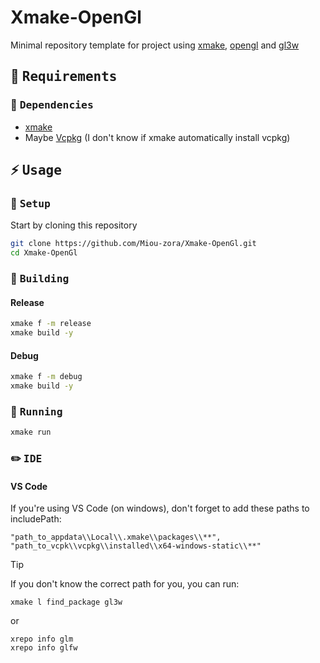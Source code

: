 # Xmake-OpenGl
Minimal repository template for project using [xmake](https://xmake.io/#/), [opengl](https://www.opengl.org/) and [gl3w](https://github.com/skaslev/gl3w)


## 📑 <samp>Requirements</samp>

### 🔧 <samp>Dependencies</samp>

- [xmake](https://xmake.io/#/)
- Maybe [Vcpkg](https://vcpkg.io/en/) (I don't know if xmake automatically install vcpkg)

## ⚡ <samp>Usage</samp>

### 🔧 <samp>Setup</samp>

Start by cloning this repository

```sh
git clone https://github.com/Miou-zora/Xmake-OpenGl.git
cd Xmake-OpenGl
```

### 👷 <samp>Building</samp>

#### Release

```sh
xmake f -m release
xmake build -y
```

#### Debug

```sh
xmake f -m debug
xmake build -y
```

### 🚀 <samp>Running</samp>

```sh
xmake run
```

### ✏️ <samp>IDE</samp>

#### VS Code

If you're using VS Code (on windows), don't forget to add these paths to includePath:
```
"path_to_appdata\\Local\\.xmake\\packages\\**",
"path_to_vcpk\\vcpkg\\installed\\x64-windows-static\\**"
```
> [!TIP]
> If you don't know the correct path for you, you can run:
> ```
> xmake l find_package gl3w
> ```
> or
> ```
> xrepo info glm
> xrepo info glfw
> ```
